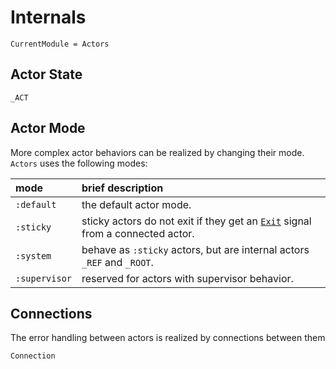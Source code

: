 # Internals

```@meta
CurrentModule = Actors
```

## Actor State

```@docs
_ACT
```

## Actor Mode

More complex actor behaviors can be realized by changing their mode. `Actors` uses the following modes:

| mode | brief description |
|:-----|:------------------|
| `:default` | the default actor mode. |
| `:sticky` | sticky actors do not exit if they get an [`Exit`](@ref) signal from a connected actor. |
| `:system` | behave as `:sticky` actors, but are  internal actors `_REF` and `_ROOT`. |
| `:supervisor` | reserved for actors with supervisor behavior. |

## Connections

The error handling between actors is realized by connections between them

```@docs
Connection
```

